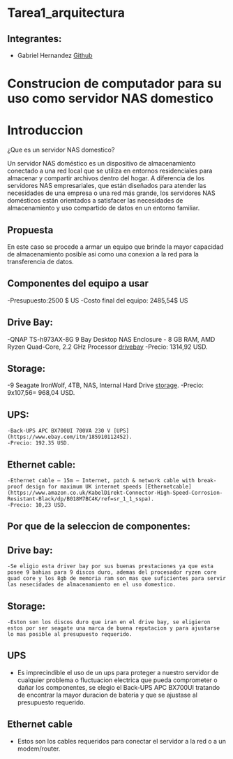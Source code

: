 # Tarea1_arquitectura

## Integrantes:

 - Gabriel Hernandez [Github](https://github.com/Gabrielh96)
 
# Construcion de computador para su uso como servidor NAS domestico
 
# Introduccion 
 
¿Que es un servidor NAS domestico?
 
Un servidor NAS doméstico es un dispositivo de almacenamiento conectado a una red local que se utiliza en entornos residenciales para almacenar y compartir archivos dentro del hogar. A diferencia de los servidores NAS empresariales, que están diseñados para atender las necesidades de una empresa o una red más grande, los servidores NAS domésticos están orientados a satisfacer las necesidades de almacenamiento y uso compartido de datos en un entorno familiar.
 
## Propuesta 

 En este caso se procede a armar un equipo que brinde la mayor capacidad de almacenamiento posible asi como una conexion a la red para la transferencia de datos.

## Componentes del equipo a usar
 
 -Presupuesto:2500 $ US
 -Costo final del equipo: 2485,54$ US
 
 ## Drive Bay:

  -QNAP TS-h973AX-8G 9 Bay Desktop NAS Enclosure - 8 GB RAM, AMD Ryzen Quad-Core, 2.2 GHz Processor [drivebay](https://www.amazon.co.uk/dp/B08NWH1XSK/ref=sspa_dk_hqp_detail_aax_0)
  -Precio: 1314,92 USD.

 ## Storage:
   
   -9 Seagate IronWolf, 4TB, NAS, Internal Hard Drive [storage](https://www.amazon.co.uk/Seagate-IronWolf-Internal-Attached-ST4000VNZ06/dp/B09NHV3CK9/ref=sr_1_1_sspa?crid=21A16OUFQDG39&keywords=4tb+sata&qid=1689015551&sprefix=4tb+sata%2Caps%2C532&sr=8-1-spons&sp_csd=d2lkZ2V0TmFtZT1zcF9hdGY&psc=1).
   -Precio: 9x107,56= 968,04 USD.

 ## UPS:

    -Back-UPS APC BX700UI 700VA 230 V [UPS](https://www.ebay.com/itm/185910112452).
    -Precio: 192.35 USD.
  
 ## Ethernet cable:

    -Ethernet cable – 15m – Internet, patch & network cable with break-proof design for maximum UK internet speeds [Ethernetcable](https://www.amazon.co.uk/KabelDirekt-Connector-High-Speed-Corrosion-Resistant-Black/dp/B018M7BC4K/ref=sr_1_1_sspa).
    -Precio: 10,23 USD.
 
    
 ## Por que de la seleccion de componentes:
 
 ## Drive bay: 
    
    -Se eligio esta driver bay por sus buenas prestaciones ya que esta posee 9 bahias para 9 discos duro, ademas del procesador ryzen core quad core y los 8gb de memoria ram son mas que suficientes para servir las nesecidades de almacenamiento en el uso domestico.

## Storage:

    -Eston son los discos duro que iran en el drive bay, se eligieron estos por ser seagate una marca de buena reputacion y para ajustarse lo mas posible al presupuesto requerido.

## UPS

   - Es imprecindible el uso de un ups para proteger a nuestro servidor de cualquier problema o fluctuacion electrica que pueda comprometer o dañar los componentes, se elegio el Back-UPS APC BX700UI tratando de encontrar la mayor duracion de bateria y que se ajustase al presupuesto requerido.

## Ethernet cable

   - Estos son los cables requeridos para conectar el servidor a la red o a un modem/router.
 
